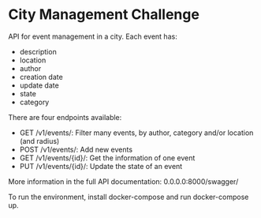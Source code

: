 # City Management Challenge

API for event management in a city. Each event has:
* description
* location
* author
* creation date
* update date
* state
* category

There are four endpoints available:
* GET /v1/events/: Filter many events, by author, category and/or location (and radius)
* POST /v1/events/: Add new events
* GET /v1/events/{id}/: Get the information of one event
* PUT /v1/events/{id}/: Update the state of an event

More information in the full API documentation: 0.0.0.0:8000/swagger/

To run the environment, install docker-compose and run docker-compose up.
